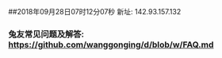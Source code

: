 ##2018年09月28日07时12分07秒 新址: 142.93.157.132
### 兔友常见问题及解答: https://github.com/wanggonging/d/blob/w/FAQ.md
